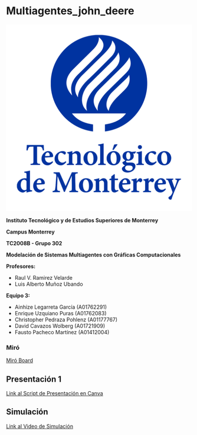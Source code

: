 # Multiagentes_john_deere

![Tec de Monterrey](Resources/TecLogo.png)


**Instituto Tecnológico y de Estudios Superiores de Monterrey**

**Campus Monterrey**

**TC2008B - Grupo 302**

**Modelación de Sistemas Multiagentes con Gráficas Computacionales**


**Profesores:**
- Raul V. Ramirez Velarde
- Luis Alberto Muñoz Ubando

**Equipo 3:**
- Ainhize Legarreta García (A01762291)
- Enrique Uzquiano Puras (A01762083)
- Christopher Pedraza Pohlenz (A01177767)
- David Cavazos Wolberg (A01721909)
- Fausto Pacheco Martínez (A01412004)



### Miró
[Miró Board](https://miro.com/app/board/uXjVNR0RZDw=/?share_link_id=372821292186)

## Presentación 1
[Link al Script de Presentación en Canva](https://www.canva.com/design/DAF0D-UutKo/DtBF1n_CguwKEUeysDT6Mw/view?utm_content=DAF0D-UutKo&utm_campaign=designshare&utm_medium=link&utm_source=editor)

## Simulación
[Link al Video de Simulación](#)


